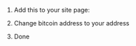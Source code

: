 1. Add this to your site page:

<a  href="bitcoin:1DM25iZHKMmG6RT2V9tScCgqZyHZKPUdnW"></a>

<script type="text/javascript" src="button.js"></script>

2. Change bitcoin address to your address

3. Done

